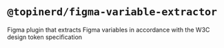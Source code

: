 # `@topinerd/figma-variable-extractor`

Figma plugin that extracts Figma variables in accordance with the W3C design token specification
